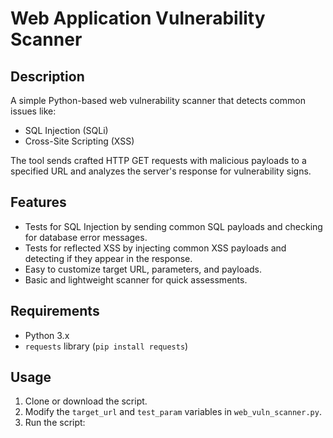 # Web Application Vulnerability Scanner

## Description
A simple Python-based web vulnerability scanner that detects common issues like:

- SQL Injection (SQLi)
- Cross-Site Scripting (XSS)

The tool sends crafted HTTP GET requests with malicious payloads to a specified URL and analyzes the server's response for vulnerability signs.

## Features
- Tests for SQL Injection by sending common SQL payloads and checking for database error messages.
- Tests for reflected XSS by injecting common XSS payloads and detecting if they appear in the response.
- Easy to customize target URL, parameters, and payloads.
- Basic and lightweight scanner for quick assessments.

## Requirements
- Python 3.x
- `requests` library (`pip install requests`)

## Usage
1. Clone or download the script.
2. Modify the `target_url` and `test_param` variables in `web_vuln_scanner.py`.
3. Run the script:
